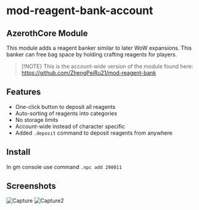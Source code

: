 # mod-reagent-bank-account
## AzerothCore Module

This module adds a reagent banker similar to later WoW expansions. This banker can free bag space by holding crafting reagents for players.

>[!NOTE} This is the account-wide version of the module found here:
>https://github.com/ZhengPeiRu21/mod-reagent-bank

## Features
* One-click button to deposit all reagents
* Auto-sorting of reagents into categories
* No storage limits
* Account-wide instead of character specific
* Added `.deposit` command to deposit reagents from anywhere

## Install
In gm console use command `.npc add 290011`

## Screenshots
![Capture](https://user-images.githubusercontent.com/98835050/157975217-0cc09b62-1043-4f6f-8dfa-7bf8541c3a4a.PNG)
![Capture2](https://user-images.githubusercontent.com/98835050/157975251-31c8a8f8-ce59-44f9-8afc-39237861dc5f.PNG)

